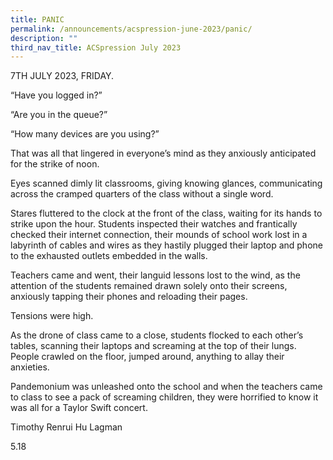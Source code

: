 ```yaml
---
title: PANIC
permalink: /announcements/acspression-june-2023/panic/
description: ""
third_nav_title: ACSpression July 2023
---
```

7TH JULY 2023, FRIDAY.

“Have you logged in?”

“Are you in the queue?”

“How many devices are you using?”

That was all that lingered in everyone’s mind as they anxiously anticipated for the strike of noon.

Eyes scanned dimly lit classrooms, giving knowing glances, communicating across the cramped quarters of the class without a single word.

Stares fluttered to the clock at the front of the class, waiting for its hands to strike upon the hour. Students inspected their watches and frantically checked their internet connection, their mounds of school work lost in a labyrinth of cables and wires as they hastily plugged their laptop and phone to the exhausted outlets embedded in the walls.

Teachers came and went, their languid lessons lost to the wind, as the attention of the students remained drawn solely onto their screens, anxiously tapping their phones and reloading their pages.

Tensions were high.

As the drone of class came to a close, students flocked to each other’s tables, scanning their laptops and screaming at the top of their lungs. People crawled on the floor, jumped around, anything to allay their anxieties.

Pandemonium was unleashed onto the school and when the teachers came to class to see a pack of screaming children, they were horrified to know it was all for a Taylor Swift concert.

Timothy Renrui Hu Lagman

5.18